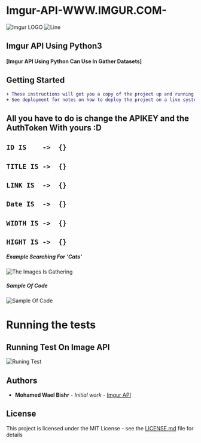 # Imgur-API-WWW.IMGUR.COM-
![Imgur LOGO ](https://i.imgur.com/HnJkrC5.gif)
![Line  ](https://media.giphy.com/media/3ELODh3u7T8Qg/giphy.gif)
## Imgur API Using Python3

#### [Imgur API Using Python Can Use In Gather Datasets]

## Getting Started

```diff
+ These instructions will get you a copy of the project up and running on your local machine for development and testing purposes. 
+ See deployment for notes on how to deploy the project on a live system.
```

## All you have to do is change the APIKEY and the AuthToken With yours :D



## `ID IS    ->  {}`
## `TITLE IS ->  {}`
## `LINK IS  ->  {}`
## `Date IS  ->  {}`
## `WIDTH IS ->  {}`
## `HIGHT IS ->  {}`


##### Example  Searching For 'Cats'

![The Images Is Gathering](https://6.top4top.net/p_1349eg5mw1.png)

##### Sample Of Code

![Sample Of Code](https://3.top4top.net/p_13490cmcg1.png)


# Running the tests

## Running Test On Image API

![Runing Test](https://3.top4top.net/p_13497ggi51.gif)




## Authors

* **Mohamed Wael Bishr** - *Initial work* - [Imgur API](https://github.com/MohamedWaelBishr/Imgur-API)


## License

This project is licensed under the MIT License - see the [LICENSE.md](LICENSE.md) file for details

